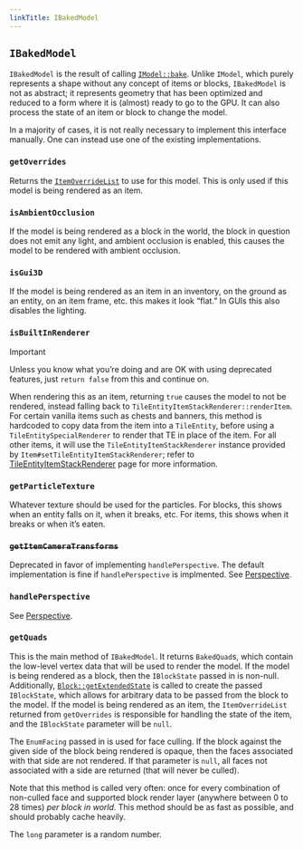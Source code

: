 ```yaml
---
linkTitle: IBakedModel
---
```


<article class="docs-entry">
<h1 id="ibakedmodel"><code>IBakedModel</code><a class="headerlink" href="#ibakedmodel" title="Permanent link"> </a></h1>
<p><code>IBakedModel</code> is the result of calling <a href="../imodel/index.htm#bake"><code>IModel::bake</code></a>. Unlike <code>IModel</code>, which purely represents a shape without any concept of items or blocks, <code>IBakedModel</code> is not as abstract; it represents geometry that has been optimized and reduced to a form where it is (almost) ready to go to the GPU. It can also process the state of an item or block to change the model.</p>
<p>In a majority of cases, it is not really necessary to implement this interface manually. One can instead use one of the existing implementations.</p>
<h3 id="getoverrides"><code>getOverrides</code><a class="headerlink" href="#getoverrides" title="Permanent link"> </a></h3>
<p>Returns the <a href="../itemoverridelist/index.htm"><code>ItemOverrideList</code></a> to use for this model. This is only used if this model is being rendered as an item.</p>
<h3 id="isambientocclusion"><code>isAmbientOcclusion</code><a class="headerlink" href="#isambientocclusion" title="Permanent link"> </a></h3>
<p>If the model is being rendered as a block in the world, the block in question does not emit any light, and ambient occlusion is enabled, this causes the model to be rendered with ambient occlusion.</p>
<h3 id="isgui3d"><code>isGui3D</code><a class="headerlink" href="#isgui3d" title="Permanent link"> </a></h3>
<p>If the model is being rendered as an item in an inventory, on the ground as an entity, on an item frame, etc. this makes it look &ldquo;flat.&rdquo; In GUIs this also disables the lighting.</p>
<h3 id="isbuiltinrenderer"><code>isBuiltInRenderer</code><a class="headerlink" href="#isbuiltinrenderer" title="Permanent link"> </a></h3>
<div class="admonition important">
<p class="admonition-title">Important</p>
<p>Unless you know what you&rsquo;re doing and are OK with using deprecated features, just <code>return false</code> from this and continue on.</p>
</div>
<p>When rendering this as an item, returning <code>true</code> causes the model to not be rendered, instead falling back to <code>TileEntityItemStackRenderer::renderItem</code>. For certain vanilla items such as chests and banners, this method is hardcoded to copy data from the item into a <code>TileEntity</code>, before using a <code>TileEntitySpecialRenderer</code> to render that TE in place of the item. For all other items, it will use the <code>TileEntityItemStackRenderer</code> instance provided by <code>Item#setTileEntityItemStackRenderer</code>; refer to <a href="../../../rendering/teisr/index.htm">TileEntityItemStackRenderer</a> page for more information.</p>
<h3 id="getparticletexture"><code>getParticleTexture</code><a class="headerlink" href="#getparticletexture" title="Permanent link"> </a></h3>
<p>Whatever texture should be used for the particles. For blocks, this shows when an entity falls on it, when it breaks, etc. For items, this shows when it breaks or when it&rsquo;s eaten.</p>
<h3 id="getitemcameratransforms"><s><code>getItemCameraTransforms</code></s><a class="headerlink" href="#getitemcameratransforms" title="Permanent link"> </a></h3>
<p>Deprecated in favor of implementing <code>handlePerspective</code>. The default implementation is fine if <code>handlePerspective</code> is implmented. See <a href="../perspective/index.htm">Perspective</a>.</p>
<h3 id="handleperspective"><code>handlePerspective</code><a class="headerlink" href="#handleperspective" title="Permanent link"> </a></h3>
<p>See <a href="../perspective/index.htm">Perspective</a>.</p>
<h3 id="getquads"><code>getQuads</code><a class="headerlink" href="#getquads" title="Permanent link"> </a></h3>
<p>This is the main method of <code>IBakedModel</code>. It returns <code>BakedQuad</code>s, which contain the low-level vertex data that will be used to render the model. If the model is being rendered as a block, then the <code>IBlockState</code> passed in is non-null. Additionally, <a href="../extended-blockstates/index.htm"><code>Block::getExtendedState</code></a> is called to create the passed <code>IBlockState</code>, which allows for arbitrary data to be passed from the block to the model. If the model is being rendered as an item, the <code>ItemOverrideList</code> returned from <code>getOverrides</code> is responsible for handling the state of the item, and the <code>IBlockState</code> parameter will be <code>null</code>.</p>
<p>The <code>EnumFacing</code> passed in is used for face culling. If the block against the given side of the block being rendered is opaque, then the faces associated with that side are not rendered. If that parameter is <code>null</code>, all faces not associated with a side are returned (that will never be culled).</p>
<p>Note that this method is called very often: once for every combination of non-culled face and supported block render layer (anywhere between 0 to 28 times) <em>per block in world</em>. This method should be as fast as possible, and should probably cache heavily.</p>
<p>The <code>long</code> parameter is a random number.</p>
</article>